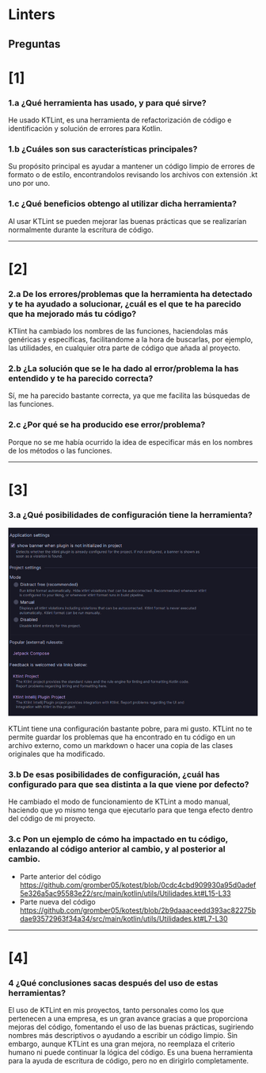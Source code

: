 # Linters

## Preguntas

# [1]

### 1.a ¿Qué herramienta has usado, y para qué sirve?

He usado KTLint, es una herramienta de refactorización de código e identificación y solución de errores para Kotlin. 

### 1.b ¿Cuáles son sus características principales?

Su propósito principal es ayudar a mantener un código limpio de errores de formato o de estilo, encontrandolos revisando los archivos con extensión .kt uno por uno.

### 1.c ¿Qué beneficios obtengo al utilizar dicha herramienta?

Al usar KTLint se pueden mejorar las buenas prácticas que se realizarían normalmente durante la escritura de código.

---

# [2]

### 2.a De los errores/problemas que la herramienta ha detectado y te ha ayudado a solucionar, ¿cuál es el que te ha parecido que ha mejorado más tu código?

KTlint ha cambiado los nombres de las funciones, haciendolas más genéricas y específicas, facilitandome a la hora de buscarlas, por ejemplo, las utilidades, en cualquier otra parte de código que añada al proyecto.

### 2.b ¿La solución que se le ha dado al error/problema la has entendido y te ha parecido correcta?

Sí, me ha parecido bastante correcta, ya que me facilita las búsquedas de las funciones.

### 2.c ¿Por qué se ha producido ese error/problema?

Porque no se me había ocurrido la idea de especificar más en los nombres de los métodos o las funciones. 

---

# [3]

### 3.a ¿Qué posibilidades de configuración tiene la herramienta?

![img.png](img.png)

KTLint tiene una configuración bastante pobre, para mi gusto. KTLint no te permite guardar los problemas que ha encontrado en tu código en un archivo externo, como un markdown o hacer una copia de las clases originales que ha modificado.

### 3.b De esas posibilidades de configuración, ¿cuál has configurado para que sea distinta a la que viene por defecto?

He cambiado el modo de funcionamiento de KTLint a modo manual, haciendo que yo mismo tenga que ejecutarlo para que tenga efecto dentro del código de mi proyecto.

### 3.c Pon un ejemplo de cómo ha impactado en tu código, enlazando al código anterior al cambio, y al posterior al cambio.

- Parte anterior del código
https://github.com/gromber05/kotest/blob/0cdc4cbd909930a95d0adef5e326a5ac95583e22/src/main/kotlin/utils/Utilidades.kt#L15-L33
- Parte nueva del código
https://github.com/gromber05/kotest/blob/2b9daaaceedd393ac82275bdae93572963f34a34/src/main/kotlin/utils/Utilidades.kt#L7-L30

---

# [4]

### 4 ¿Qué conclusiones sacas después del uso de estas herramientas?

El uso de KTLint en mis proyectos, tanto personales como los que pertenecen a una empresa, es un gran avance gracias a que proporciona mejoras del código, fomentando el uso de las buenas prácticas, sugiriendo nombres más descriptivos o ayudando a escribir un código limpio.
Sin embargo, aunque KTLint es una gran mejora, no reemplaza el criterio humano ni puede continuar la lógica del código. Es una buena herramienta para la ayuda de escritura de código, pero no en dirigirlo completamente.